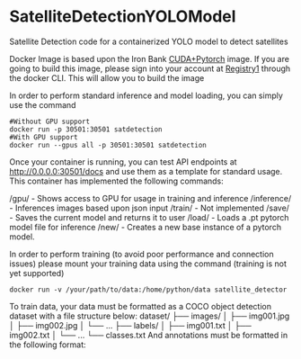 # SatelliteDetectionYOLOModel
Satellite Detection code for a containerized YOLO model to detect satellites

Docker Image is based upon the Iron Bank [CUDA+Pytorch](https://repo1.dso.mil/dsop/nextgen-federal/mistk/mistk-python-cuda-pytorch) image. If you are going to build this image, please sign into your account at [Registry1](https://registry1.dso.mil/account/sign-in?redirect_url=%2Fharbor%2Fprojects) through the docker CLI. This will allow you to build the image


In order to perform standard inference and model loading, you can simply use the command
```
#Without GPU support
docker run -p 30501:30501 satdetection
#With GPU support
docker run --gpus all -p 30501:30501 satdetection
```

Once your container is running, you can test API endpoints at http://0.0.0.0:30501/docs and use them as a template for standard usage. This container has implemented the following commands:

/gpu/ - Shows access to GPU for usage in training and inference
/inference/ - Inferences images based upon json input
/train/ - Not implemented
/save/ - Saves the current model and returns it to user
/load/ - Loads a .pt pytorch model file for inference
/new/ - Creates a new base instance of a pytorch model.  

In order to perform training (to avoid poor performance and connection issues) please mount your training data using the command (training is not yet supported)
```
docker run -v /your/path/to/data:/home/python/data satellite_detector
```
To train data, your data must be formatted as a COCO object detection dataset with a file structure below:
dataset/ ├── images/ │ ├── img001.jpg │ ├── img002.jpg │ └── ... ├── labels/ │ ├── img001.txt │ ├── img002.txt │ └── ... └── classes.txt
And annotations must be formatted in the following format: 
```

```
